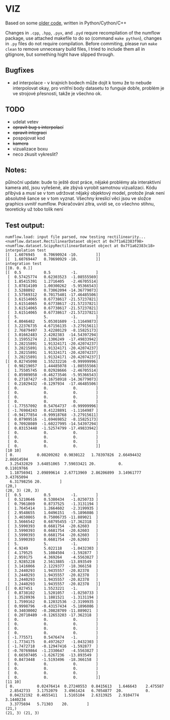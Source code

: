 # VIZ

Based on some [older code](https://github.com/vojtatom/numflow), written in Python/Cython/C++

Changes in `.cpp`, `.hpp`, `.pyx`, and `.pyd` requre recompilation of the numflow package, use attached makefile to do so (command `make python`), changes in `.py` files do not require compilation.
Before commiting, please run `make clean` to remove unnecesary build files, I tried to include them all in gitignore, but something hight have slipped through.


## Bugfixes
 * ad interpolace - v krajních bodech může dojít k tomu že to nebude interpolovat okay, pro vnitřní body datasetu to funguje dobře, problém je ve strojové přesnosti, takže je všechno ok.

## TODO
 * udelat vetev
 * ~~opravit bug s interpolací~~
 * ~~opravit integraci~~
 * pospojovat kod
 * ~~kamera~~
 * vizualizace boxu
 * neco zkusit vykreslit?
    

## Notes:
půlnoční update: bude to ještě dost práce, nějaké problémy ala interaktivní kamera atd, jsou vyřešené, ale zbývá vyrobit samotnou vizualizaci. Kódu přibývá a *musí* se v tom udržovat nějaký objektový model, protože jinak není absolutně šance se v tom vyznat. Všechny kreslící věci jsou ve složce graphics uvnitř numflow. Pokračování zítra, uvidí se, co všechno stihnu, teoreticky už tobo tolik není

## Test output:

    numflow.load: input file parsed, now testing rectilinearity...
    <numflow.dataset.RectilinearDataset object at 0x7f1a62383f98>
    <numflow.dataset.ScipyRectilinearDataset object at 0x7f1a62383c18>
    interpolation test
    [[  1.6076945    0.70690924 -10.        ]]
    [[  1.60769447   0.70690929 -10.        ]]
    integration test
    [[0. 0. 0.]]
    [[  0.5          0.5         -1.        ]
     [  0.57425774   0.62303523  -1.08555569]
     [  1.85415391   1.2716405   -2.46705514]
     [  3.07814109   1.00300262  -5.95366543]
     [  3.5288892    0.73062094 -14.36779073]
     [  3.57569312   0.70175401 -17.46485506]
     [  3.61514065   0.67738617 -21.57237821]
     [  3.61514065   0.67738617 -21.57237821]
     [  3.61514065   0.67738617 -21.57237821]
     [  3.61514065   0.67738617 -21.57237821]
     [  5.           5.          -1.        ]
     [  4.8046482    5.05301609  -1.11649873]
     [  3.22376735   4.67156135  -3.27915611]
     [  2.76879497   3.42280129  -8.15825173]
     [  3.01662483   2.4202383  -14.54397294]
     [  3.15955274   2.1306249  -17.49833942]
     [  3.28215891   1.91324171 -20.42074237]
     [  3.28215891   1.91324171 -20.42074237]
     [  3.28215891   1.91324171 -20.42074237]
     [  3.28215891   1.91324171 -20.42074237]]
    [[  0.82745098   1.55232216  -0.99999996]
     [  0.98219057   1.44485078  -1.08555566]
     [  1.75505745   0.02928666  -2.46705514]
     [  0.85989058  -0.46273546  -5.95366543]
     [  0.27187427  -0.16758918 -14.36779073]
     [  0.21029432  -0.1297934  -17.46485506]
     [  0.           0.           0.        ]
     [  0.           0.           0.        ]
     [  0.           0.           0.        ]
     [  0.           0.           0.        ]
     [ -1.77557092   0.54764737  -0.99999996]
     [ -1.76984243   0.41228891  -1.1164987 ]
     [ -0.94177854  -0.99918768  -3.27915611]
     [  0.07909516  -1.69469852  -8.15825173]
     [  0.70928089  -1.60227995 -14.54397294]
     [  0.83153448  -1.52574799 -17.49833942]
     [  0.           0.           0.        ]
     [  0.           0.           0.        ]
     [  0.           0.           0.        ]
     [  0.           0.           0.        ]]
    [10 10]
    [ 0.          0.08209202  0.9030122   1.78397826  2.66494432  2.86014594
      3.25432829  3.64851065  7.59033421 20.          0.          0.11019766
      1.18756941  2.09899614  2.67713969  2.86206899  3.14961777  3.43765094
      6.31798256 20.        ]
    (20,)
    (20, 3) (20, 3)
    [[  0.5          0.5         -1.        ]
     [  0.5210646    0.5380434   -1.0250733 ]
     [  0.7961869    0.8737525   -1.3131194 ]
     [  1.7645414    1.2664602   -2.3199935 ]
     [  2.9548655    1.0496151   -5.1896086 ]
     [  3.4650865    0.75006735 -11.889021  ]
     [  3.5666542    0.68795455 -17.362318  ]
     [  3.5990393    0.6681754  -20.62603   ]
     [  3.5990393    0.6681754  -20.62603   ]
     [  3.5990393    0.6681754  -20.62603   ]
     [  3.5990393    0.6681754  -20.62603   ]
     [  5.           5.          -1.        ]
     [  4.9249       5.022118    -1.0432303 ]
     [  4.179525     5.1084504   -1.592877  ]
     [  2.959175     4.369264    -4.5563827 ]
     [  2.9285228    2.5613885  -13.893549  ]
     [  3.1416066    2.1229377  -18.366158  ]
     [  3.2440293    1.9435557  -20.82378   ]
     [  3.2440293    1.9435557  -20.82378   ]
     [  3.2440293    1.9435557  -20.82378   ]
     [  3.2440293    1.9435557  -20.82378   ]]
    [[  0.827451     1.5523221   -1.        ]
     [  0.8738102    1.5201057   -1.0250733 ]
     [  1.3528936    1.1881521   -1.3131194 ]
     [  1.7599162    0.12032536  -2.3199935 ]
     [  0.9998796   -0.43157434  -5.1896086 ]
     [  0.34030002  -0.20828709 -11.889021  ]
     [  0.20710489  -0.12653203 -17.362318  ]
     [  0.           0.           0.        ]
     [  0.           0.           0.        ]
     [  0.           0.           0.        ]
     [  0.           0.           0.        ]
     [ -1.775571     0.5476474   -1.        ]
     [ -1.7734175    0.4972627   -1.0432303 ]
     [ -1.7472718   -0.12947416  -1.592877  ]
     [ -0.70769864  -1.2330647   -4.5563827 ]
     [  0.66507405  -1.6267236  -13.893549  ]
     [  0.8473448   -1.5193496  -18.366158  ]
     [  0.           0.           0.        ]
     [  0.           0.           0.        ]
     [  0.           0.           0.        ]
     [  0.           0.           0.        ]]
    [11 10]
    [ 0.          0.02476414  0.27240553  0.8415613   1.646643    2.475587
      2.8542733   3.1752079   3.4961424   6.7054877  20.          0.
      0.04232192  0.4655411   1.5165104   2.6313925   2.9104774   3.1440234
      3.3775694   5.71303    20.        ]
    (21,)
    (21, 3) (21, 3)
